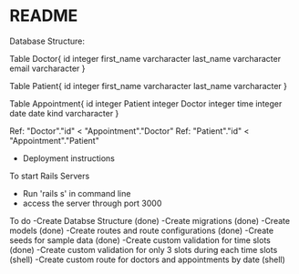 # README
Database Structure:

Table Doctor{
  id integer
  first_name varcharacter
  last_name varcharacter
  email varcharacter
}

Table Patient{
  id integer
  first_name varcharacter
  last_name varcharacter
}

Table Appointment{
  id integer
  Patient integer
  Doctor integer
  time integer
  date date
  kind varcharacter
}


Ref: "Doctor"."id" < "Appointment"."Doctor"
Ref: "Patient"."id" < "Appointment"."Patient"

* Deployment instructions

To start Rails Servers
- Run 'rails s' in command line
- access the server through port 3000



To do
-Create Databse Structure (done)
-Create migrations (done)
-Create models (done)
-Create routes and route configurations (done)
-Create seeds for sample data (done)
-Create custom validation for time slots (done)
-Create custom validation for only 3 slots during each time slots (shell)
-Create custom route for doctors and appointments by date (shell)